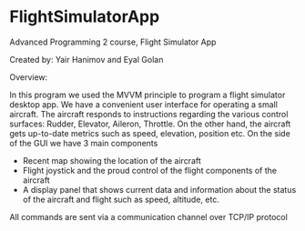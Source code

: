 # FlightSimulatorApp
Advanced Programming 2 course, Flight Simulator App

Created by: Yair Hanimov and Eyal Golan

Overview:

In this program we used the MVVM principle to program a flight simulator desktop app.
We have a convenient user interface for operating a small aircraft.
The aircraft responds to instructions regarding the various control surfaces: Rudder, Elevator, Aileron, Throttle.
On the other hand, the aircraft gets up-to-date metrics such as speed, elevation, position etc.
On the side of the GUI we have 3 main components
* Recent map showing the location of the aircraft
* Flight joystick and the proud control of the flight components of the aircraft
* A display panel that shows current data and information about the status of the aircraft and flight such as speed, altitude, etc.

All commands are sent via a communication channel over TCP/IP protocol
